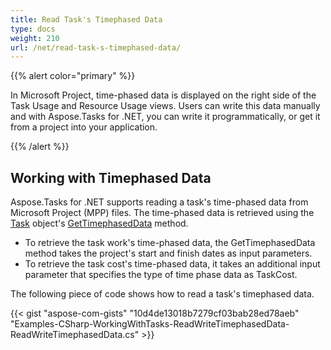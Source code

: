 ```yaml
---
title: Read Task's Timephased Data
type: docs
weight: 210
url: /net/read-task-s-timephased-data/
---
```


{{% alert color="primary" %}} 

In Microsoft Project, time-phased data is displayed on the right side of the Task Usage and Resource Usage views. Users can write this data manually and with Aspose.Tasks for .NET, you can write it programmatically, or get it from a project into your application.

{{% /alert %}}

## **Working with Timephased Data**
Aspose.Tasks for .NET supports reading a task's time-phased data from Microsoft Project (MPP) files. The time-phased data is retrieved using the [Task](https://apireference.aspose.com/tasks/net/aspose.tasks/task) object's [GetTimephasedData](https://apireference.aspose.com/tasks/net/aspose.tasks/task/methods/gettimephaseddata) method.

- To retrieve the task work's time-phased data, the GetTimephasedData method takes the project's start and finish dates as input parameters.
- To retrieve the task cost's time-phased data, it takes an additional input parameter that specifies the type of time phase data as TaskCost.

The following piece of code shows how to read a task's timephased data.

{{< gist "aspose-com-gists" "10d4de13018b7279cf03bab28ed78aeb" "Examples-CSharp-WorkingWithTasks-ReadWriteTimephasedData-ReadWriteTimephasedData.cs" >}}
